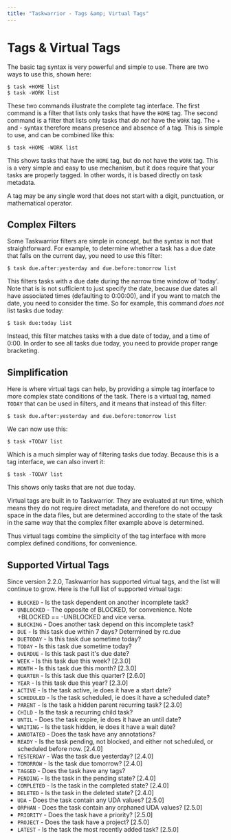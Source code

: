 ```yaml
---
title: "Taskwarrior - Tags &amp; Virtual Tags"
---
```


# Tags & Virtual Tags

The basic tag syntax is very powerful and simple to use. There are two ways to
use this, shown here:

    $ task +HOME list
    $ task -WORK list

These two commands illustrate the complete tag interface. The first command is a
filter that lists only tasks that have the `HOME` tag. The second command is a
filter that lists only tasks that *do not* have the `WORK` tag. The + and -
syntax therefore means presence and absence of a tag. This is simple to use, and
can be combined like this:

    $ task +HOME -WORK list

This shows tasks that have the `HOME` tag, but do not have the `WORK` tag. This
is a very simple and easy to use mechanism, but it does require that your tasks
are properly tagged. In other words, it is based directly on task metadata.

A tag may be any single word that does not start with a digit, punctuation, or
mathematical operator.


## Complex Filters

Some Taskwarrior filters are simple in concept, but the syntax is not that
straightforward. For example, to determine whether a task has a due date that
falls on the current day, you need to use this filter:

    $ task due.after:yesterday and due.before:tomorrow list

This filters tasks with a due date during the narrow time window of \'today\'.
Note that is is not sufficient to just specify the date, because due dates all
have associated times (defaulting to 0:00:00), and if you want to match the
date, you need to consider the time. So for example, this command *does not*
list tasks due today:

    $ task due:today list

Instead, this filter matches tasks with a due date of today, and a time of 0:00.
In order to see all tasks due today, you need to provide proper range
bracketing.


## Simplification

Here is where virtual tags can help, by providing a simple tag interface to more
complex state conditions of the task. There is a virtual tag, named `TODAY` that
can be used in filters, and it means that instead of this filter:

    $ task due.after:yesterday and due.before:tomorrow list

We can now use this:

    $ task +TODAY list

Which is a much simpler way of filtering tasks due today. Because this is a tag
interface, we can also invert it:

    $ task -TODAY list

This shows only tasks that are not due today.

Virtual tags are built in to Taskwarrior. They are evaluated at run time, which
means they do not require direct metadata, and therefore do not occupy space in
the data files, but are determined according to the state of the task in the
same way that the complex filter example above is determined.

Thus virtual tags combine the simplicity of the tag interface with more complex
defined conditions, for convenience.


## Supported Virtual Tags

Since version 2.2.0, Taskwarrior has supported virtual tags, and the list will
continue to grow. Here is the full list of supported virtual tags:

* `BLOCKED`   - Is the task dependent on another incomplete task?
* `UNBLOCKED` - The opposite of BLOCKED, for convenience. Note +BLOCKED == -UNBLOCKED and vice versa.
* `BLOCKING`  - Does another task depend on this incomplete task?
* `DUE`       - Is this task due within 7 days? Determined by rc.due
* `DUETODAY`  - Is this task due sometime today?
* `TODAY`     - Is this task due sometime today?
* `OVERDUE`   - Is this task past it's due date?
* `WEEK`      - Is this task due this week? [2.3.0]
* `MONTH`     - Is this task due this month? [2.3.0]
* `QUARTER`   - Is this task due this quarter? [2.6.0]
* `YEAR`      - Is this task due this year? [2.3.0]
* `ACTIVE`    - Is the task active, ie does it have a start date?
* `SCHEDULED` - Is the task scheduled, ie does it have a scheduled date?
* `PARENT`    - Is the task a hidden parent recurring task? [2.3.0]
* `CHILD`     - Is the task a recurring child task?
* `UNTIL`     - Does the task expire, ie does it have an until date?
* `WAITING`   - Is the task hidden, ie does it have a wait date?
* `ANNOTATED` - Does the task have any annotations?
* `READY`     - Is the task pending, not blocked, and either not scheduled, or scheduled before now. [2.4.0]
* `YESTERDAY` - Was the task due yesterday? [2.4.0]
* `TOMORROW`  - Is the task due tomorrow? [2.4.0]
* `TAGGED`    - Does the task have any tags?
* `PENDING`   - Is the task in the pending state? [2.4.0]
* `COMPLETED` - Is the task in the completed state? [2.4.0]
* `DELETED`   - Is the task in the deleted state? [2.4.0]
* `UDA`       - Does the task contain any UDA values? [2.5.0]
* `ORPHAN`    - Does the task contain any orphaned UDA values? [2.5.0]
* `PRIORITY`  - Does the task have a priority? [2.5.0]
* `PROJECT`   - Does the task have a project? [2.5.0]
* `LATEST`    - Is the task the most recently added task? [2.5.0]
